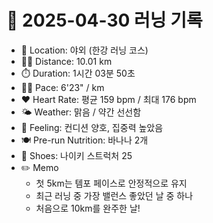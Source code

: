 # 📅 2025-04-30 러닝 기록

- 📍 Location: 야외 (한강 러닝 코스)
- 🏃‍♂️ Distance: 10.01 km  
- ⏱️ Duration: 1시간 03분 50초  
- 🏃‍♂️ Pace: 6'23" / km  
- ❤️ Heart Rate: 평균 159 bpm / 최대 176 bpm  
- 🌤️ Weather: 맑음 / 약간 선선함  
- 🧠 Feeling: 컨디션 양호, 집중력 높았음  
- 🍽️ Pre-run Nutrition: 바나나 2개
- 👟 Shoes: 나이키 스트럭처 25  
- ✏️ Memo  
  - 첫 5km는 템포 페이스로 안정적으로 유지  
  - 최근 러닝 중 가장 밸런스 좋았던 날 중 하나
  - 처음으로 10km를 완주한 날!
